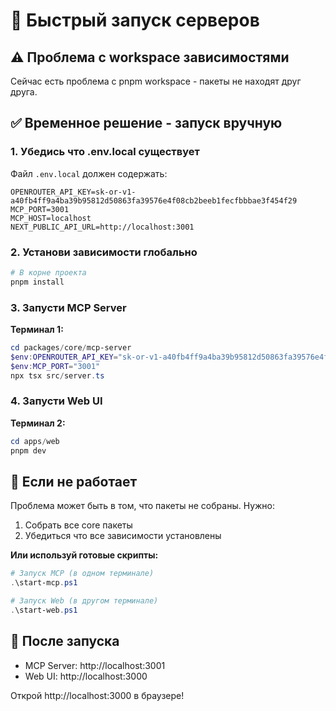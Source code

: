 # 🚀 Быстрый запуск серверов

## ⚠️ Проблема с workspace зависимостями

Сейчас есть проблема с pnpm workspace - пакеты не находят друг друга. 

## ✅ Временное решение - запуск вручную

### 1. Убедись что .env.local существует

Файл `.env.local` должен содержать:
```
OPENROUTER_API_KEY=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
MCP_PORT=3001
MCP_HOST=localhost
NEXT_PUBLIC_API_URL=http://localhost:3001
```

### 2. Установи зависимости глобально

```bash
# В корне проекта
pnpm install
```

### 3. Запусти MCP Server

**Терминал 1:**
```powershell
cd packages/core/mcp-server
$env:OPENROUTER_API_KEY="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"
$env:MCP_PORT="3001"
npx tsx src/server.ts
```

### 4. Запусти Web UI  

**Терминал 2:**
```powershell
cd apps/web
pnpm dev
```

## 🔧 Если не работает

Проблема может быть в том, что пакеты не собраны. Нужно:

1. Собрать все core пакеты
2. Убедиться что все зависимости установлены

**Или используй готовые скрипты:**

```powershell
# Запуск MCP (в одном терминале)
.\start-mcp.ps1

# Запуск Web (в другом терминале)  
.\start-web.ps1
```

## 🎯 После запуска

- MCP Server: http://localhost:3001
- Web UI: http://localhost:3000

Открой http://localhost:3000 в браузере!


